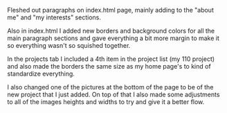 Fleshed out paragraphs on index.html page, mainly adding to the "about me" and "my interests" sections. 

Also in index.html I added new borders and background colors for all the main paragraph sections and gave everything a bit more margin to make it so everything wasn't so squished together.

In the projects tab I included a 4th item in the project list (my 110 project) and also made the borders the same size as my home page's to kind of standardize everything.

I also changed one of the pictures at the bottom of the page to be of the new project that I just added. On top of that I also made some adjustments to all of the images heights and widths to try and give it a better flow.